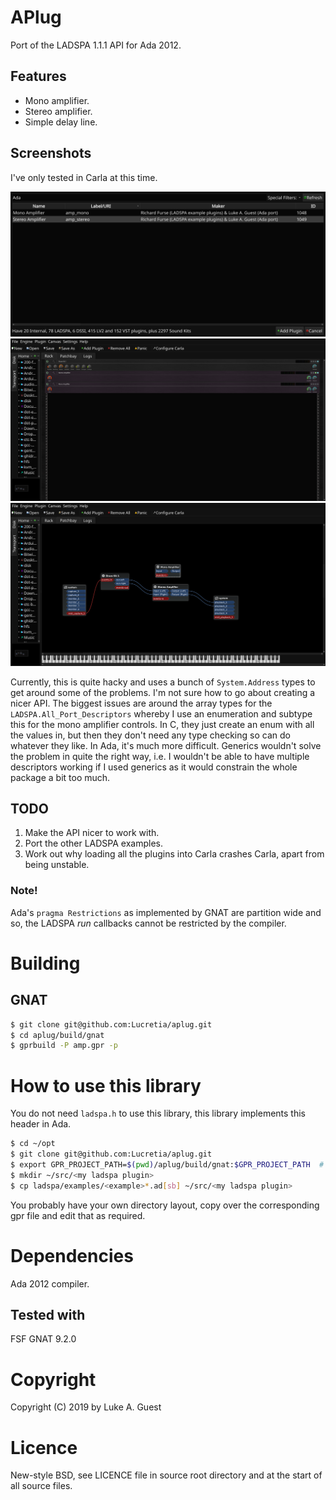 # APlug

Port of the LADSPA 1.1.1 API for Ada 2012.

## Features

* Mono amplifier.
* Stereo amplifier.
* Simple delay line.

## Screenshots

I've only tested in Carla at this time.

![Carla plug-in window](./screenshots/carla_add_plugins.png)
![Carla main window](./screenshots/carla_main_window.png)
![Carla patch bay window](./screenshots/carla_patchbay.png)

Currently, this is quite hacky and uses a bunch of ```System.Address``` types to get around some of the problems. I'm not sure how to go about creating a nicer API. The biggest issues are around the array types for the ```LADSPA.All_Port_Descriptors``` whereby I use an enumeration and subtype this for the mono amplifier controls. In C, they just create an enum with all the values in, but then they don't need any type checking so can do whatever they like. In Ada, it's much more difficult. Generics wouldn't solve the problem in quite the right way, i.e. I wouldn't be able to have multiple descriptors working if I used generics as it would constrain the whole package a bit too much.

## TODO

1. Make the API nicer to work with.
2. Port the other LADSPA examples.
3. Work out why loading all the plugins into Carla crashes Carla, apart from being unstable.

### Note!

Ada's ```pragma Restrictions``` as implemented by GNAT are partition wide and so, the LADSPA *run* callbacks cannot be restricted by the compiler.

# Building

## GNAT

```bash
$ git clone git@github.com:Lucretia/aplug.git
$ cd aplug/build/gnat
$ gprbuild -P amp.gpr -p
```

# How to use this library

You do not need ```ladspa.h``` to use this library, this library implements this header in Ada.

```bash
$ cd ~/opt
$ git clone git@github.com:Lucretia/aplug.git
$ export GPR_PROJECT_PATH=$(pwd)/aplug/build/gnat:$GPR_PROJECT_PATH  # or use ADA_PROJECT_PATH
$ mkdir ~/src/<my ladspa plugin>
$ cp ladspa/examples/<example>*.ad[sb] ~/src/<my ladspa plugin>
```

You probably have your own directory layout, copy over the corresponding gpr file and edit that as required.

# Dependencies

Ada 2012 compiler.

## Tested with

FSF GNAT 9.2.0

# Copyright

Copyright (C) 2019 by Luke A. Guest

# Licence

New-style BSD, see LICENCE file in source root directory and at the start of all source files.
